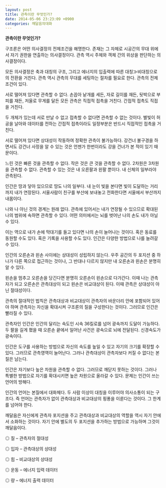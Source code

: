 ```yaml
---
layout: post
title: 관측이란 무엇인가?
date: 2014-05-06 23:23:09 +0900
categories: 깨달음의대화
---
```

  


**관측이란 무엇인가?** 

  


구조론은 어떤 의사결정의 전제조건을 해명한다. 존재는 그 자체로 시공간의 무대 위에서 자기 권한을 연출하는 의사결정이다. 관측 역시 주체와 객체 간의 위상을 판단하는 의사결정이다. 

  


모든 의사결정은 축과 대칭의 구조, 그리고 에너지의 입출력에 따른 대칭≫비대칭으로의 전환을 거친다. 관측 역시 관측의 무대를 세팅하는 절차를 필요로 한다. 관측의 전제조건이 있다. 

  


서로 떨어져 있다면 관측할 수 없다. 손꼽아 낱개를 세든, 자로 길이를 재든, 됫박으로 부피를 재든, 저울로 무게를 달든 모든 관측은 직접적 접촉을 거친다. 간접적 접촉도 직접을 거친다. 

  


두 개체가 있는데 서로 만날 수 없고 접촉할 수 없다면 관측할 수 없는 것이다. 별빛이 허공을 날아와 데이터를 전하는 간접적 접촉이라도 일정부분은 반드시 직접적인 접촉을 거친다. 

  


서로 떨어져 있다면 상대성이 작동하여 정확한 관측이 불가능하다. 강건너 불구경을 하면서도 강건너 사정을 알 수 있는 것은 언젠가 한번이라도 강을 건너가 본 적이 있기 때문이다. 

  


느린 것은 빠른 것을 관측할 수 없다. 작은 것은 큰 것을 관측할 수 없다. 2차원은 3차원을 관측할 수 없다. 관측할 수 있는 것은 내 오른팔과 왼팔 뿐이다. 내 신체의 일부라야 관측된다.

  


인간은 땅과 닿아 있으므로 땅도 나의 일부다. 내 눈이 빛을 본다면 빛이 도달하는 거리까지 내가 연장된다. 서울사람이 친구를 부산에 보내놓고 전화한다면 서울에서 부산까지 내몸이다. 

  


나와 나 아닌 것의 경계는 원래 없다. 관측에 있어서는 내가 연장될 수 있으므로 확대된 나의 범위에 속하면 관측할 수 있다. 어떤 의미에서는 뇌를 벗어난 나의 손도 내가 아닐 수 있다. 

  


이는 역으로 내가 손에 막대기를 들고 있다면 나의 손이 늘어나는 것이다. 혹은 동료를 동원할 수도 있다. 혹은 기록을 사용할 수도 있다. 인간은 다양한 방법으로 나를 늘려갈 수 있다. 

  


인간의 오른손과 왼손 사이에는 상대성이 성립하지 않는다. 우주 공간의 두 포지션 중 하나가 다른 쪽으로 접근하는 것이나, 그 반대나 다르지 않지만 내 오른손과 왼손은 분명히 알 수 있다.

  


왼손을 멈추고 오른손을 당긴다면 분명히 오른손이 왼손으로 다가간다. 이때 나는 관측자가 되고 오른손은 관측대상이 되고 왼손은 비교대상이 된다. 이때 관측은 상대성이 아닌 절대성이다. 

  


관측의 절대적인 법칙은 관측대상과 비교대상이 관측자의 바운더리 안에 포함되어 있어야 하며 관측자는 자신을 확대시켜 구조론의 질을 구성한다는 것이다. 그러므로 인간은 빨라질 수 있다. 

  


관측자인 인간은 인간의 달리는 속도인 시속 36킬로를 넘어 광속까지 도달이 가능하다. 두 팔을 길게 폈을 때 오른손 끝에서 일어난 사건은 광속으로 뇌에 전달된다. 신경속도가 광속이다. 

  


인간은 도구를 사용하는 방법으로 자신의 속도를 높일 수 있고 자기의 크기를 확장할 수 있다. 그러므로 관측영역이 늘어난다. 그러나 관측대상이 관측자보다 커질 수 없다는 본질은 남는다.

  


인간은 자기보다 높은 차원을 관측할 수 없다. 그러므로 깨닫지 못하는 것이다. 그러나 특별한 방법으로 자기를 확대시키면 높은 차원으로 올라갈 수 있다. 문제는 인간이 쓰는 언어의 방해다. 

  


인간의 언어는 본질에서 대화체다. 두 사람 이상이 대칭을 이루어야 의사소통이 되는 구조다. 즉 언어는 관측자가 없이 관측대상과 비교대상의 핑퐁을 이룬다는 것이다. 그 한계를 넘어야 한다.

  


깨달음은 자신에게 관측자 포지션을 주고 관측대상과 비교대상의 역할을 역시 자기 안에서 소화하는 것이다. 자기 안에 별도의 두 포지션을 추가하는 방법으로 가능하며 그것이 깨달음이다. 

  


◎ 질 – 관측자의 절대성

◎ 입자 – 관측대상의 상대성

◎ 힘 – 비교대상의 상대성

◎ 운동 – 에너지 입력 데이터

◎ 량 – 에너지 출력 데이터